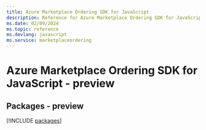 ```yaml
---
title: Azure Marketplace Ordering SDK for JavaScript
description: Reference for Azure Marketplace Ordering SDK for JavaScript
ms.date: 02/09/2024
ms.topic: reference
ms.devlang: javascript
ms.service: marketplaceordering
---
```

# Azure Marketplace Ordering SDK for JavaScript - preview
## Packages - preview
[!INCLUDE [packages](marketplace-ordering-index.md)]